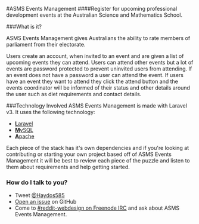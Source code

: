 #ASMS Events Management
####Register for upcoming professional development events at the Australian Science and Mathematics School.

###What is it?

ASMS Events Management gives Australians the ability to rate members of parliament from their electorate.

Users create an account, when invited to an event and are given a list of upcoming events they can attend. Users can attend other events but a lot of events are password protected to prevent uninvited users from attending. If an event does not have a password a user can attend the event. If users have an event they want to attend they click the attend button and the events coordinator will be informed of their status and other details around the user such as diet requirements and contact details.

###Technology Involved
ASMS Events Management is made with Laravel v3. It uses the following technology:

* [**L**aravel](http://www.laravel.com)
* [**M**ySQL](http://www.mysql.com)
* [**A**pache](http://httpd.apache.org)

Each piece of the stack has it's own dependencies and if you're looking at contributing or starting your own project based off of ASMS Events Management it will be best to review each piece of the puzzle and listen to them about requirements and help getting started.

### How do I talk to you?
* Tweet [@Haydos585](http://twitter.com/haydos585)
* [Open an issue](https://github.com/Haydos585/asms-events-management/issues) on GitHub
* Come to [#reddit-webdesign on Freenode IRC](http://webchat.freenode.net/?channels=reddit-webdesign) and ask about ASMS Events Management.